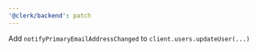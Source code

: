 ```yaml
---
'@clerk/backend': patch
---
```


Add `notifyPrimaryEmailAddressChanged` to `client.users.updateUser(...)`
